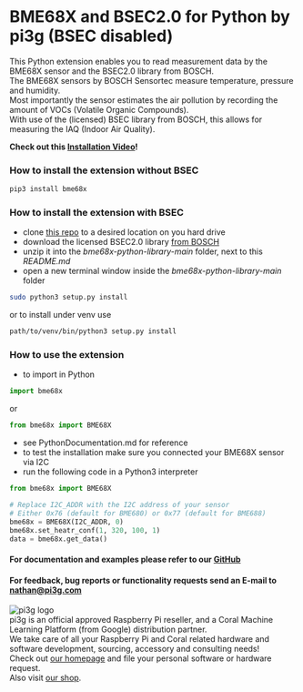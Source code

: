 # BME68X and BSEC2.0 for Python by pi3g (BSEC disabled)

This Python extension enables you to read measurement data by the BME68X sensor and the BSEC2.0 library from BOSCH.<br>
The BME68X sensors by BOSCH Sensortec measure temperature, pressure and humidity.<br>
Most importantly the sensor estimates the air pollution by recording the amount of VOCs (Volatile Organic Compounds).<br>
With use of the (licensed) BSEC library from BOSCH, this allows for measuring the IAQ (Indoor Air Quality).<br>

**Check out this [Installation Video](https://www.youtube.com/watch?v=TGWKcCPKhIE&t=12s)!**

### How to install the extension without BSEC
```bash
pip3 install bme68x
```

### How to install the extension with BSEC
- clone [this repo](https://github.com/pi3g/bme68x-python-library) to a desired location on you hard drive
- download the licensed BSEC2.0 library [from BOSCH](https://www.bosch-sensortec.com/software-tools/software/bme688-software/)<br>
- unzip it into the *bme68x-python-library-main* folder, next to this *README.md*
- open a new terminal window inside the *bme68x-python-library-main* folder
```bash
sudo python3 setup.py install
```
or to install under venv use
```bash
path/to/venv/bin/python3 setup.py install
```
### How to use the extension
- to import in Python
```python
import bme68x
```
or
```python
from bme68x import BME68X
```
- see PythonDocumentation.md for reference
- to test the installation make sure you connected your BME68X sensor via I2C
- run the following code in a Python3 interpreter
```python
from bme68x import BME68X

# Replace I2C_ADDR with the I2C address of your sensor
# Either 0x76 (default for BME680) or 0x77 (default for BME688)
bme68x = BME68X(I2C_ADDR, 0)
bme68x.set_heatr_conf(1, 320, 100, 1)
data = bme68x.get_data()
```

#### For documentation and examples please refer to our [GitHub](https://github.com/pi3g/bme68x-python-library)<br>
#### For feedback, bug reports or functionality requests send an E-mail to nathan@pi3g.com<br>


![pi3g logo](https://pi3g.com/wp-content/uploads/2015/06/pi3g-150px-only-transparent-e1622110450400.png)<br>
pi3g is an official approved Raspberry Pi reseller, and a Coral Machine Learning Platform (from Google) distribution partner.<br>
We take care of all your Raspberry Pi and Coral related hardware and software development, sourcing, accessory and consulting needs!<br>
Check out [our homepage](https://pi3g.com) and file your personal software or hardware request.<br>
Also visit [our shop](https://buyzero.de).<br>
